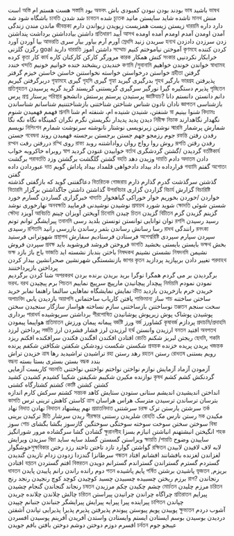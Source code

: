 
است অস্তি
هست
هستم ام সস্তামি
بود অভবৎ 
بودند بودن
نبودن 
کمبودی 
باش ভাষ
باشيد ভাষথ
باشگاه
شود شه চ্যবতি
شد 
شدن চ্যবতন
شده চ্যূতক
تاشده 
شاید
سایستن
مانيد মানথ 
منش 
ماندن مندن 
زندگی জীবন্তক্য
زیستن 
زیست
همزیست
زیویدن
زیواندن
دارم ধারয়মি
دارد داره
داشتن
بیادداشتن
برداشت 
پنداشتن প্রতিধারণ
آييد আসথ
آمدن اومدن
آمدم اومدم 
آمده اومده
بيا
آوردن
آورد আভরতি 
آورم آرم 
بياور بیار
سرى স্রেধসি
سريدن
زنید হন্যথ
زدن 
سرزدن 
دادزدن 
رگزن
گلزنی goal
داريد ধারয়তি
داشتن
آموز সম্মোচ
آموختن
نیاموختم
کنیم কৃণমহে
کردن
کننده 
کرده কৃতা
کار কার্য
مرورگر
کارکن کارکنان
کاره কারক
کنش
همکار সংকার
خرابکار
نکردنیی 
خندد খন্দতি
خندیدن 
ریشخند 
خنده 
خوانيم خونیم কণামি /সুবানামি
خواندن خوندن
خواهيم স্বাধ্যামহ
خواستن 
درخواستن 
خواسته
نخواستنن
خاستن 
خاستن
خیزم
گرفتر গ্রহীতা 
گرفتن 
دربرگرفتن 
گيريم গৃহ্যামহে
گیرى গৃহসি
گیرى গৃহ্যা 
بدرگیری 
گیريد গৃহথ
بارگیر ভারগ্রহ
پذيرفتن প্রতিগৃহতন
پذيرم 
دستگیره 
گیرا
نورگیر
سرگیری 
گریستنی 
گریستد 
گرید
گریه
پرسيدن পৃচ্ছিতন
پرس প্রশ্ন
پرستار পরিস্থার
پرستیدن 
پرستم 
پرستش 
دانشجو জ্ঞাষ্টিযাচ?
دانم
دانستن
دانستم
دانا 
نادان نادون 
شناس
شناختن
شناختنی
بازشناختننیم
شناسانم
شناساندن জ্ঞাপতন
بازشناسی
فهمم
فهمیدن
شنوم শ্রূনমি
شنفتن، شنیدن
شنیده ام، شنفته ام
شنا স্না
شنوا 
بينيم বিদ্যামঃ
دیدن 
پدید 
پدیدار 
نگریستن
نگرم
نگران 
کمینگاه
نگاه نگه نگا নিরীক্ষ নিচাক
نگهدار
نگاهدارند  
نویسم নিপিংশন
نوشتن
زیرنویسی
نوشتار 
نانوشته
سرنوشت
شمارم স্মারমি
شمارش 
پرشمار 
جستن গবেষনা
جوم 
رزمجو 
جهم 
جستن 
برجستن 
برجسته 
فهميدن
روند রফন্তি
رفدن رفتن রপ্থন
دررفتن 
رفت রপ্থি
روی রাফ্য
روش 
روا 
رواج
روان
رواداشتنه 
روبد রূপতি
رفدن رقتن
روبراه
خاکروبه
خواب স্বাপ
خوابیدن
غنودن 
گردید বর্তাথ
گردیدن /گشتن
گردشگری বর্তষ্টিকার্য
برگشت পরাবর্ততি
گشتن
گلگشت
برگشتن
وزد বহতি
وزیدن
دهد দায়তি
دادم অদাতম
دادن 
عبوردادن 
داده দাত
قرارداده 
داد 
بیداد
دادخواهی 
قلمداد 
بیداد
پاداش 
گويم গব্যামি
گفتم অগোতং 
گفتن  
دعاگفتنی 
گوید که 
بازگفتی 
گذشته বিতরিতক গোজরায়
گذشتن 
سرگذشت
گدرم
گذارم ذارم বিতারমি
گذاشتن ذاشتن
جاگذاشتن 
برگزار উপরবিচার
گزاردن
گزاری বিচার্য
گزارش বিচারিষ্টি
خبرگزاری
گساردن 
گسارم 
خورد খাদ্যতি
خواردن /خوردن
بخوریم
خوار
خوراکی
گیاهخوار 
نهارخوری
نوشد অনবক্ষতি
نوشيدن
نوشیدنی
فرماييد প্রমায়থ
شويد شورد ক্ষোদতি
شستن 
شوئی ক্ষৌদ্য
آويزد আবিচতি
آویختن
آويزان
چینم চিনোমি
چیدن চিতন
گزیدن বিচীতন
گزینم 
گزیدن 
گزم 
پیرایشگر 
توانم تونم তবানমি
توان 
توانایی
توانستن تونستن
بلديد
رسی রশসি
رسید 
رسيدن
رسيدى রশিতসি 
رسا 
رسانش 
رساندن 
بثمر رساندن 
بازرسی 
رانید রাধথ
رانندگی রনৎক্য
شهوترانی
فرستید প্রস্থাপথ
فرستادن 
فرستادیم 
سفارش অপেশ্বরিষ্টি
سپردن
سپارم
سپردی
سپردن
فروش প্রবক্ষ
فروختن
فروشد
فروشوید
باید ভাগতি
بایستن
بایستی
بخشید ভক্ষথ
بخش ভক্ষ
باج باژ
بازد ভাজতি
باختن 
بندباز 
نشسته اید নিষদ্দকথ
نشستن
نشینم নিষদনমি
نشيمن
بازنشستگی
شهرنشین
صحرانشین
بیدار کردن জাগর কৃতন
تغییر دادن
بربپازید 
پردازید পরদাহথ
پرداختن 
بازپرداختنند  
شنا کردن
برگردیم অপরকরথ
برگردیدن
بر می گردم
همگرا
نوگرا
برید 
بریدن
برنده 
بردن ভরথ، বরথ 
برم
پیچیدن পিচতন
پیچدار 
پیچانیدن 
مارپیچ 
سرپیچ 
نماییم নির্মায়মি
نمودن
نمودم
نمایش
نمایشگاه
نماهایی
سالنما
راهنما
نمابر
خرید ক্রীত
خریدن
خرم
بازخریدن 
بازدید অপাচবিদ
بازدیدن
یابی অয়াপসি
یافتن
کاریاب
ساختمانی শাক্তিমান্য
ساز শাচ
ساختن
ساختنه
نوساختنن
بازساختنی
سازم
نساخته
هواساز
سازگار
سنجیدن سختن তঞ্জতন
سخت
سنجم 
برداری পারাধর্য
برداشتن 
سرپوشیده শীরপোষিত
پوشیدن 
پوشاک 
پوش 
زیرپوش 
پوشانیدن 
هواپیما
پیمودن প্রতিমাতন
پیمانه
پیمان 
ورزش বর্জষ্টি
ورز বর্জ
کشاورز কৃষাবর্জ
پردازم প্রদাচমি/প্রদাহমি
پرداختن
لرزد লর্জতি
لرزیدن
لرز 
فشار
فشردن
ارز হর্ঝ
ارزیدن
وانستن বনতন
افتید অবপতথ
افتادن
افکندن افگندن فکندن
سرافکنده
افکنم
ریزد রেচতি
ریجتن 
لبریز
شکنم ছেদমি, শকমি
شکستن
شکست 
زودشکن 
شکفتن 
شکافتن 
شکفم
پرنده প্রবন্তক
پریدن
پریده
خزنده খজন্তক
خزيدن
تراش ত্রাষ
تراشیدن 
تراشیدید 
رها রহা
رهد
رستن রহতন
رستن রোধতষ
رویم
بستنی বদ্ধন্য
بستن
بستری
بستا
بسته বদ্ধক
بندد  
کاربست
آزمایی অচমতি
آزمودن
آزماد
آزمایش
نوازم
نواختن 
نواختم 
نواختنی 
نواختنی 
نوازنده 
مکیرن
شکیبم
شکیفتن
شکیبا
کشیدم 
کشیدن 
کشید কৃষথ 
گردنکش 
کشم 
کشم 
کشتم 
کشتارگاه 
کشتی কোষ্টি
کشتن 
کشتن  
کشتم 
سرکش
کارم 
اندازه সন্তচক
انداختن
اندیشیدن
اندیشم 
ستانی
ستودن
ستایش
کاهد কাসতি
کاستن
کاهش
ترینی
ترس ত্রাস
بترسان
ترساندن 
ترسیدن
مترسک 
هراس
هراسان
نهاد নিদাত
نهادن নিদাতন 
نهم 
پیشنهاد প্রয়াতনিদাত
سرشتنی চরক্ষ
سرشتن 
یارستن
ترک তর্ক
ترکیدن
برینی রীতি
ریدن
سرشار শীরক্ষার
شلریدن
رستنی রোহতি
رستن
نارس
مک মক
مکیدن
سوز শোচ
سوختن سختن 
سوخت
سوخته
سوختگی
سوختگین
گازسوز 
بگشا بگشای বিষা
گشادن
گشا
سرگشاده 
مرور
شورانگیز ক্ষুরানগীহ
انگیختن
انبشتهنم
انباشتن
انبازم
بسزا শহক
سزیدن
ویرایش বিদ্রা
ویراستن
گسستن
گسلد
سایه ساید ক্ষায়তি /শায়তি
ساییدن
وضوح
خوشگوارসুক্ষবিকার
گواشتن
گوارد
تازد
تاختن
تاختد
رزد
رختن রক্ষিতন
لابه لاف 
لافیدن لابیدن 
سرطانزا 
گندزدا 
زدودن 
زدام 
تازیدن 
گندیدن গন্ধতন 
لغزاندن 
لغزنده 
بافشانند 
افشانم 
افتاد 
افتادن বপ্ততন
افتم 
گستردن বিস্তরতন
گستردم
گسترم
گستراندن 
گستراندم
گسترانم 
دویدن ধাবতন 
دوم 
رانده 
راندن 
رانم 
پاییدن پایدن পতন
پایم
پاشیده পর্ষিত
پاشیدن 
برشتن ভৃজতন
بریزم, برزم
ریختن
چسبیده 
چسبیدن 
چسبد 
کوچیدن 
کوچد 
کوچ 
رنجیدن 
رنجد 
رنج রাগ?
رنجاندن 
رنجاند 
گنجاندن 
گنجام 
چشیدن চষতন
چشم 
چکیدن
چکم
مرزیدن মোর্চতন
مرزم 
چلیدن চরিতন
چالش 
چلاندن 
چلانده 
چریدن চরিতন
چراگاه 
چراندن چرانیدن 
پیراستن প্রতিরাতন
پیرایم 
پیراینده 
پیرا 
پیرایه 
پیرایش 
پیرایشگر 
جنباندن 
جنبانم 
چپیدن চাপিতন
چپاندن  
پوییدن 
پویم 
پیوستن 
پیوندم 
پذیرفتن 
پذیرم 
پذیرا 
پذیرایی
تپاندن 
آشفتن ক্ষুভ্যতন
آشوب
دردم
دردیدن 
بوسیدن 
بوسم 
ایستادن
ایستم
وایستادن واستدن
آفریدن 
آفرینم 
پوسیدن 
افسردن 
افسرم 
دوزم 
دوختن 
دوشم 
دوختن 
بافتن 
بافم 
جویدن চর্বতন
عیبجو 
جوم 